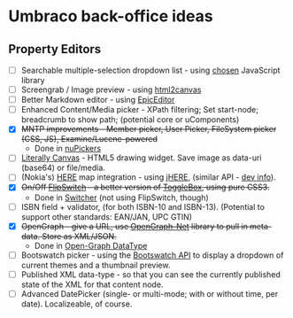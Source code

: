 # Umbraco back-office ideas
## Property Editors

* [ ] Searchable multiple-selection dropdown list - using [chosen](https://github.com/harvesthq/chosen) JavaScript library
* [ ] Screengrab / Image preview - using [html2canvas](https://github.com/niklasvh/html2canvas)
* [ ] Better Markdown editor - using [EpicEditor](https://github.com/OscarGodson/EpicEditor)
* [ ] Enhanced Content/Media picker - XPath filtering; Set start-node; breadcrumb to show path; (potential core or uComponents)
* [x] ~~MNTP improvements - Member picker, User Picker, FileSystem picker (CSS, JS), Examine/Lucene-powered~~
  * Done in [nuPickers](https://github.com/uComponents/nuPickers)
* [ ] [Literally Canvas](http://literallycanvas.com/) - HTML5 drawing widget. Save image as data-uri (base64) or file/media.
* [ ] (Nokia's) [HERE](http://here.com/) map integration - using [jHERE](http://jhere.net/), (similar API - [dev info](https://developer.here.com/)).
* [x] ~~On/Off [FlipSwitch](http://proto.io/freebies/onoff/) - a better version of [ToggleBox](http://ucomponents.codeplex.com/wikipage?title=ToggleBox), using pure CSS3.~~
  * Done in [Switcher](https://our.umbraco.org/projects/backoffice-extensions/switcher) (not using FlipSwitch, though)
* [ ] ISBN field + validator, (for both ISBN-10 and ISBN-13). (Potential to support other standards: EAN/JAN, UPC GTIN)
* [x] ~~OpenGraph - give a URL, use [OpenGraph-Net](https://github.com/ghorsey/OpenGraph-Net) library to pull in meta-data. Store as XML/JSON.~~
  * Done in [Open-Graph DataType](https://github.com/leekelleher/umbraco-opengraph)
* [ ] Bootswatch picker - using the [Bootswatch API](http://news.bootswatch.com/post/22193315172/bootswatch-api) to display a dropdown of current themes and a thumbnail preview.
* [ ] Published XML data-type - so that you can see the currently published state of the XML for that content node.
* [ ] Advanced DatePicker (single- or multi-mode; with or without time, per date). Localizeable, of course.
